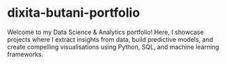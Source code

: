 # dixita-butani-portfolio
 Welcome to my Data Science & Analytics portfolio! Here, I showcase projects where I extract insights from data, build predictive models, and create compelling visualisations using Python, SQL, and machine learning frameworks.
